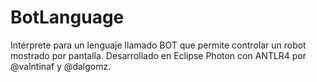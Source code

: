 # BotLanguage
Intérprete para un lenguaje llamado BOT que permite controlar un robot mostrado por pantalla.
Desarrollado en Eclipse Photon con ANTLR4 por @valntinaf y @dalgomz.
